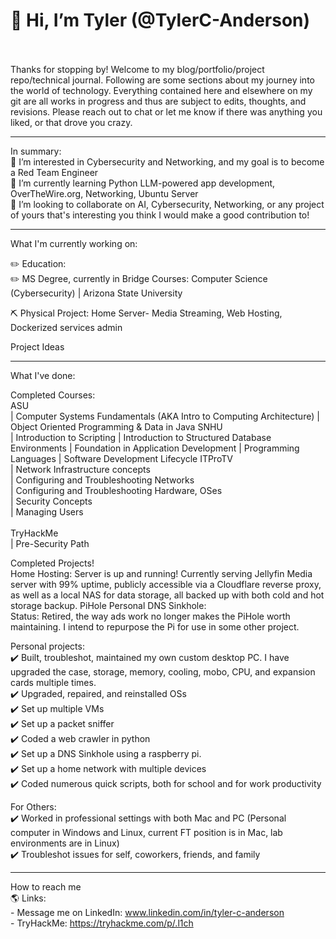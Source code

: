 # 👋 Hi, I’m Tyler (@TylerC-Anderson)
<br><br>
Thanks for stopping by! Welcome to my blog/portfolio/project repo/technical journal. Following are some sections about my journey into the world of technology. Everything contained here and elsewhere on my git are all works in progress and thus are subject to edits, thoughts, and revisions. Please reach out to chat or let me know if there was anything you liked, or that drove you crazy.


---

In summary:<br>
👀 I’m interested in Cybersecurity and Networking, and my goal is to become a Red Team Engineer<br>
🌱 I’m currently learning Python LLM-powered app development, OverTheWire.org, Networking, Ubuntu Server <br>
🤝 I’m looking to collaborate on AI, Cybersecurity, Networking, or any project of yours that's interesting you think I would make a good contribution to!

---

What I'm currently working on:

✏️ Education:<br>
✏️ MS Degree, currently in Bridge Courses: Computer Science (Cybersecurity) | Arizona State University

⛏️ Physical Project:   Home Server- Media Streaming, Web Hosting, Dockerized services admin


Project Ideas

---

What I've done:<br>

Completed Courses:<br>
  ASU <br>
        | Computer Systems Fundamentals (AKA Intro to Computing Architecture)
        | Object Oriented Programming & Data in Java
  SNHU <br>
        | Introduction to Scripting
        | Introduction to Structured Database Environments
        | Foundation in Application Development
        | Programming Languages
        | Software Development Lifecycle
  ITProTV <br>
        | Network Infrastructure concepts<br>
        | Configuring and Troubleshooting Networks<br>
        | Configuring and Troubleshooting Hardware, OSes<br>
        | Security Concepts<br>
        | Managing Users<br><br>
  TryHackMe<br>
        | Pre-Security Path<br>

Completed Projects!<br>
 Home Hosting: Server is up and running! Currently serving Jellyfin Media server with 99% uptime, publicly accessible via a Cloudflare reverse proxy, as well as a local NAS for data storage, all backed up with both cold and hot storage backup.
 PiHole Personal DNS Sinkhole:<br>
         Status: Retired, the way ads work no longer makes the PiHole worth maintaining. I intend to repurpose the Pi for use in some other project.

Personal projects:<br>
✔️ Built, troubleshot, maintained my own custom desktop PC. I have upgraded the case, storage, memory, cooling, mobo, CPU, and expansion cards multiple times.<br>
✔️ Upgraded, repaired, and reinstalled OSs<br>
✔️ Set up multiple VMs<br>
✔️ Set up a packet sniffer<br>
✔️ Coded a web crawler in python<br>
✔️ Set up a DNS Sinkhole using a raspberry pi.<br>
✔️ Set up a home network with multiple devices<br>
✔️ Coded numerous quick scripts, both for school and for work productivity<br>

For Others:<br>
✔️ Worked in professional settings with both Mac and PC (Personal computer in Windows and Linux, current FT position is in Mac, lab environments are in Linux)<br>
✔️ Troubleshot issues for self, coworkers, friends, and family<br>

---

 How to reach me <br>
🌎 Links: <br>
    - Message me on LinkedIn: www.linkedin.com/in/tyler-c-anderson<br>
    - TryHackMe: https://tryhackme.com/p/.l1ch<br>



<!---
TylerC-Anderson/TylerC-Anderson is a ✨ special ✨ repository because its `README.md` (this file) appears on your GitHub profile.
You can click the Preview link to take a look at your changes.
--->
